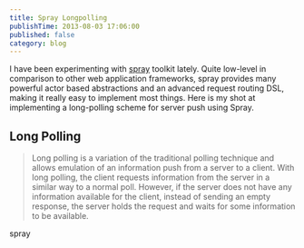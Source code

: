 ```yaml
---
title: Spray Longpolling
publishTime: 2013-08-03 17:06:00
published: false
category: blog
---
```


I have been experimenting with [spray][1] toolkit lately. Quite low-level in comparison to other web application frameworks, spray provides many powerful actor based abstractions and an advanced request routing DSL, making it really easy to implement most things. Here is my shot at implementing a long-polling scheme for server push using Spray.

Long Polling
------------

> Long polling is a variation of the traditional polling technique and
> allows emulation of an information push from a server to a client. With
> long polling, the client requests information from the server in a similar
> way to a normal poll. However, if the server does not have any information
> available for the client, instead of sending an empty response, the server
> holds the request and waits for some information to be available.

spray

[1]: http://spray.io/
[2]: http://akka.io
